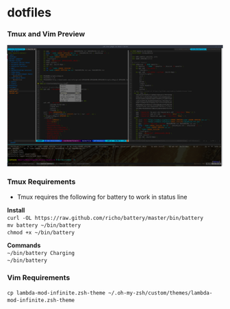 # dotfiles
### Tmux and Vim Preview
![preview](/vim-tmux-preview.png)

### Tmux Requirements
* Tmux requires the following for battery to work in status line

**Install**   
`curl -OL https://raw.github.com/richo/battery/master/bin/battery`  
`mv battery ~/bin/battery`  
`chmod +x ~/bin/battery`  

**Commands**  
`~/bin/battery Charging`  
`~/bin/battery` 

### Vim Requirements    
`cp lambda-mod-infinite.zsh-theme ~/.oh-my-zsh/custom/themes/lambda-mod-infinite.zsh-theme` 

